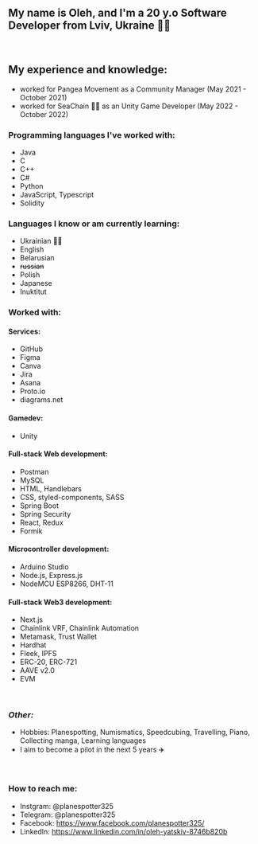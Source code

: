 ## My name is Oleh, and I'm a 20 y.o Software Developer from Lviv, Ukraine 💙💛
<br/>

 ## My experience and knowledge: 
 * worked for Pangea Movement as a Community Manager (May 2021 - October 2021)
 * worked for SeaChain 🐳🔗 as an Unity Game Developer (May 2022 - October 2022)
### Programming languages I've worked with: 
  * Java
  * C
  * C++
  * C#
  * Python
  * JavaScript, Typescript
  * Solidity
### Languages I know or am currently learning:
  * Ukrainian 💙💛
  * English
  * Belarusian
  * ~~russian~~
  * Polish
  * Japanese
  * Inuktitut
### Worked with: 
#### Services:
  * GitHub
  * Figma
  * Canva
  * Jira
  * Asana
  * Proto.io
  * diagrams.net
#### Gamedev:
  * Unity
#### Full-stack Web development:
  * Postman
  * MySQL
  * HTML, Handlebars
  * CSS, styled-components, SASS
  * Spring Boot
  * Spring Security
  * React, Redux
  * Formik
#### Microcontroller development:
  * Arduino Studio
  * Node.js, Express.js
  * NodeMCU ESP8266, DHT-11
#### Full-stack Web3 development:
  * Next.js
  * Chainlink VRF, Chainlink Automation
  * Metamask, Trust Wallet
  * Hardhat
  * Fleek, IPFS
  * ERC-20, ERC-721
  * AAVE v2.0
  * EVM
<br/>

### *Other:*
- Hobbies: Planespotting, Numismatics, Speedcubing, Travelling, Piano, Collecting manga, Learning languages
- I aim to become a pilot in the next 5 years ✈️
<br/>

### **How to reach me:**
- Instgram: @planespotter325
- Telegram: @planespotter325
- Facebook: https://www.facebook.com/planespotter325/
- LinkedIn: https://www.linkedin.com/in/oleh-yatskiv-8746b820b
